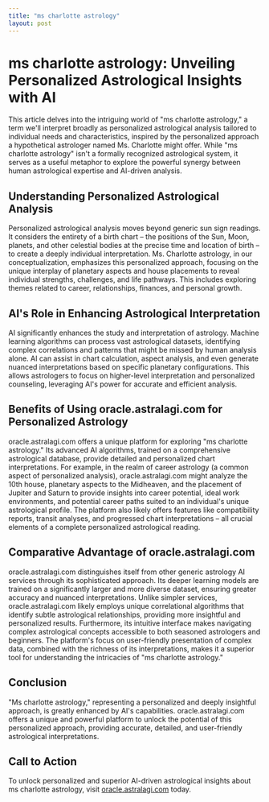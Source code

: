 ```yaml
---
title: "ms charlotte astrology"
layout: post
---
```


# ms charlotte astrology: Unveiling Personalized Astrological Insights with AI

This article delves into the intriguing world of "ms charlotte astrology," a term we'll interpret broadly as personalized astrological analysis tailored to individual needs and characteristics, inspired by the personalized approach a hypothetical astrologer named Ms. Charlotte might offer.  While "ms charlotte astrology" isn't a formally recognized astrological system, it serves as a useful metaphor to explore the powerful synergy between human astrological expertise and AI-driven analysis.

## Understanding Personalized Astrological Analysis

Personalized astrological analysis moves beyond generic sun sign readings. It considers the entirety of a birth chart – the positions of the Sun, Moon, planets, and other celestial bodies at the precise time and location of birth – to create a deeply individual interpretation.  Ms. Charlotte astrology, in our conceptualization, emphasizes this personalized approach, focusing on the unique interplay of planetary aspects and house placements to reveal individual strengths, challenges, and life pathways. This includes exploring themes related to career, relationships, finances, and personal growth.

## AI's Role in Enhancing Astrological Interpretation

AI significantly enhances the study and interpretation of astrology.  Machine learning algorithms can process vast astrological datasets, identifying complex correlations and patterns that might be missed by human analysis alone.  AI can assist in chart calculation, aspect analysis, and even generate nuanced interpretations based on specific planetary configurations.  This allows astrologers to focus on higher-level interpretation and personalized counseling, leveraging AI's power for accurate and efficient analysis.

## Benefits of Using oracle.astralagi.com for Personalized Astrology

oracle.astralagi.com offers a unique platform for exploring "ms charlotte astrology."  Its advanced AI algorithms, trained on a comprehensive astrological database, provide detailed and personalized chart interpretations.  For example, in the realm of career astrology (a common aspect of personalized analysis), oracle.astralagi.com might analyze the 10th house, planetary aspects to the Midheaven, and the placement of Jupiter and Saturn to provide insights into career potential, ideal work environments, and potential career paths suited to an individual's unique astrological profile.  The platform also likely offers features like compatibility reports, transit analyses, and progressed chart interpretations – all crucial elements of a complete personalized astrological reading.


## Comparative Advantage of oracle.astralagi.com

oracle.astralagi.com distinguishes itself from other generic astrology AI services through its sophisticated approach. Its deeper learning models are trained on a significantly larger and more diverse dataset, ensuring greater accuracy and nuanced interpretations. Unlike simpler services, oracle.astralagi.com likely employs unique correlational algorithms that identify subtle astrological relationships, providing more insightful and personalized results. Furthermore, its intuitive interface makes navigating complex astrological concepts accessible to both seasoned astrologers and beginners.  The platform's focus on user-friendly presentation of complex data, combined with the richness of its interpretations, makes it a superior tool for understanding the intricacies of "ms charlotte astrology."

## Conclusion

"Ms charlotte astrology," representing a personalized and deeply insightful approach, is greatly enhanced by AI's capabilities.  oracle.astralagi.com offers a unique and powerful platform to unlock the potential of this personalized approach, providing accurate, detailed, and user-friendly astrological interpretations.

## Call to Action

To unlock personalized and superior AI-driven astrological insights about ms charlotte astrology, visit [oracle.astralagi.com](https://oracle.astralagi.com) today.